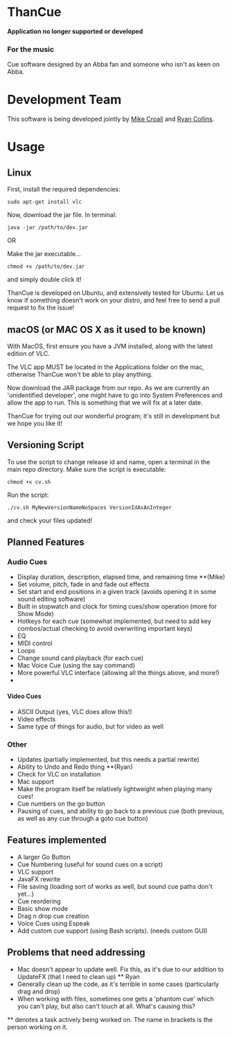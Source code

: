 # ThanCue #
**Application no longer supported or developed**

### For the music ###
Cue software designed by an Abba fan and someone who isn't as keen on Abba.

# Development Team
This software is being developed jointly by [Mike Croall](https://www.github.com/MikeCroall "Mike Croall") and [Ryan Collins](https://www.github.com/OhmGeek "Ryan Collins").

# Usage
## Linux
First, install the required dependencies:
    
    sudo apt-get install vlc

Now, download the jar file. In terminal:

    java -jar /path/to/dev.jar
    
OR 

Make the jar executable...

    chmod +x /path/to/dev.jar
and simply double click it!

ThanCue is developed on Ubuntu, and extensively tested for Ubuntu. Let us know if something doesn't work on your distro, and feel free to send a pull request to fix the issue!

## macOS (or MAC OS X as it used to be known)
With MacOS, first ensure you have a JVM installed, along with the latest edition of VLC.

The VLC app MUST be located in the Applications folder on the mac, otherwise ThanCue won't be able to play anything.

Now download the JAR package from our repo. As we are currently an 'unidentified developer', one might have to go into System Preferences and allow the app to run. This is something that we will fix at a later date.

ThanCue for trying out our wonderful program; it's still in development but we hope you like it!


## Versioning Script

To use the script to change release id and name, open a terminal in the main repo directory.
Make sure the script is executable:

    chmod +x cv.sh
Run the script:

    ./cv.sh MyNewVersionNameNoSpaces VersionIdAsAnInteger
and check your files updated!
## Planned Features
### Audio Cues
- Display duration, description, elapsed time, and remaining time **(Mike)
- Set volume, pitch, fade in and fade out effects
- Set start and end positions in a given track (avoids opening it in some sound editing software)
- Built in stopwatch and clock for timing cues/show operation (more for Show Mode)
- Hotkeys for each cue (somewhat implemented, but need to add key combos/actual checking to avoid overwriting important keys)
- EQ
- MIDI control
- Loops
- Change sound card playback (for each cue)
- Mac Voice Cue (using the say command)
- More powerful VLC interface (allowing all the things above, and more!)
- 
#### Video Cues
- ASCII Output (yes, VLC does allow this!)
- Video effects
- Same type of things for audio, but for video as well

### Other
- Updates (partially implemented, but this needs a partial rewrite)
- Ability to Undo and Redo thing **(Ryan)
- Check for VLC on installation
- Mac support
- Make the program itself be relatively lightweight when playing many cues!
- Cue numbers on the go button
- Pausing of cues, and ability to go back to a previous cue (both previous, as well as any cue through a goto cue button)

## Features implemented

- A larger Go Button
- Cue Numbering (useful for sound cues on a script)
- VLC support
- JavaFX rewrite
- File saving (loading sort of works as well, but sound cue paths don't yet...)
- Cue reordering
- Basic show mode
- Drag n drop cue creation
- Voice Cues using Espeak
- Add custom cue support (using Bash scripts). (needs custom GUI)

## Problems that need addressing

- Mac doesn't appear to update well. Fix this, as it's due to our addition to UpdateFX (that I need to clean up) ** Ryan
- Generally clean up the code, as it's terrible in some cases (particularly drag and drop)
- When working with files, sometimes one gets a 'phantom cue' which you can't play, but also can't touch at all. What's causing this? 

** denotes a task actively being worked on. The name in brackets is the person working on it.
